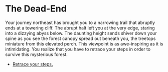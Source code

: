 # The Dead-End

Your journey northeast has brought you to a narrowing trail that abruptly ends at a towering cliff. The abrupt halt left you at the very edge, staring into a dizzying abyss below. The daunting height sends shiver down your spine as you see the forest canopy spread out beneath you, the treetops miniature from this elevated perch. This viewpoint is as awe-inspiring as it is intimidating. You realize that you have to retrace your steps in order to survive this mysterious forest.

- [Retrace your steps.](intro.md)
